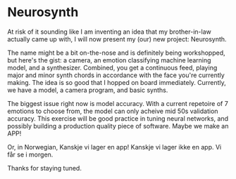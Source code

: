 # Neurosynth

At risk of it sounding like I am inventing an idea that my brother-in-law actually came up with, I will now present my (our) new project: Neurosynth.

The name might be a bit on-the-nose and is definitely being workshopped, but here's the gist: a camera, an emotion classifying machine learning model, and a synthesizer. Combined, you get a continuous feed, playing major and minor synth chords in accordance with the face you're currently making. The idea is so good that I hopped on board immediately.  Currently, we have a model, a camera program, and basic synths.

The biggest issue right now is model accuracy. With a current repetoire of 7 emotions to choose from, the model can only acheive mid 50s validation accuracy. This exercise will be good practice in tuning neural networks, and possibly building a production quality piece of software. Maybe we make an APP!

Or, in Norwegian, Kanskje vi lager en app! Kanskje vi lager ikke en app. Vi får se i morgen.

Thanks for staying tuned.
